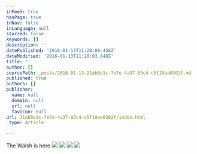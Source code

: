 ```yaml
---
inFeed: true
hasPage: true
inNav: false
inLanguage: null
starred: false
keywords: []
description: ''
datePublished: '2016-01-13T11:28:09.458Z'
dateModified: '2016-01-13T11:28:03.848Z'
title: ''
author: []
sourcePath: _posts/2016-01-13-21ab8e1c-7e7e-4a37-83c4-c5f10aa0302f.md
published: true
authors: []
publisher:
  name: null
  domain: null
  url: null
  favicon: null
url: 21ab8e1c-7e7e-4a37-83c4-c5f10aa0302f/index.html
_type: Article

---
```

The Walsh is here
![](https://the-grid-user-content.s3-us-west-2.amazonaws.com/835915a0-015a-472c-ab19-50b0b0e01d70.jpg)
![](https://the-grid-user-content.s3-us-west-2.amazonaws.com/3c3bd339-8ad1-4d14-90b8-9fc4e1bbb9b6.jpg)
![](https://the-grid-user-content.s3-us-west-2.amazonaws.com/5ec9e2f0-3939-47e3-a1b8-cfad193ff207.jpg)
![](https://the-grid-user-content.s3-us-west-2.amazonaws.com/87bfbcb3-0db3-4981-ba97-69b8038c5194.jpg)